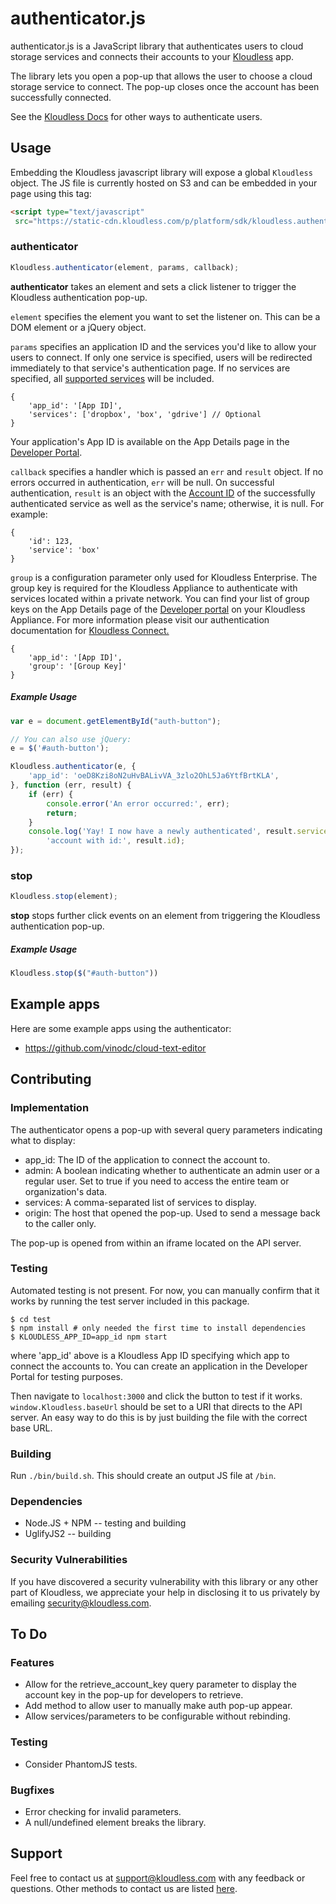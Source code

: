 # authenticator.js

authenticator.js is a JavaScript library that authenticates users
to cloud storage services and connects their accounts to your
[Kloudless](https://developers.kloudless.com) app.

The library lets you open a pop-up that allows the user to choose a cloud
storage service to connect. The pop-up closes once the account has been
successfully connected.

See the [Kloudless Docs](https://developers.kloudless.com/docs#authentication)
for other ways to authenticate users.

## Usage

Embedding the Kloudless javascript library will expose a global
`Kloudless` object. The JS file is currently hosted on S3 and can be embedded
in your page using this tag:

```html
<script type="text/javascript"
 src="https://static-cdn.kloudless.com/p/platform/sdk/kloudless.authenticator.v0.1.js"></script>
```

### authenticator

```javascript
Kloudless.authenticator(element, params, callback);
```

**authenticator** takes an element and sets a click listener to trigger the
Kloudless authentication pop-up.

`element` specifies the element you want to set the listener on. This can be
a DOM element or a jQuery object.

`params` specifies an application ID and the services you'd like to allow your
users to connect. If only one service is specified, users will be redirected
immediately to that service's authentication page. If no services are specified,
all [supported services](https://developers.kloudless.com/docs#accounts)
will be included.

    {
        'app_id': '[App ID]',
        'services': ['dropbox', 'box', 'gdrive'] // Optional
    }

Your application's App ID is available on the App Details page in the
[Developer Portal](https://developers.kloudless.com).

`callback` specifies a handler which is passed an `err` and `result` object. If
no errors occurred in authentication, `err` will be null. On successful
authentication, `result` is an object with the
[Account ID](https://developers.kloudless.com/docs#accounts)
of the successfully authenticated service as well as the service's name;
otherwise, it is null. For example:

    {
        'id': 123,
        'service': 'box'
    }

`group` is a configuration parameter only used for Kloudless
Enterprise. The group key is required for the Kloudless
Appliance to authenticate with services located within a
private network.  You can find your list of group keys on the
App Details page of the
[Developer portal](https://developers.kloudless.com/application/*/details#kloudless-connect)
 on your Kloudless Appliance. For more information please
 visit our authentication documentation for
 [Kloudless Connect.](https://developers.kloudless.com/docs#authentication)

    {
        'app_id': '[App ID]',
        'group': '[Group Key]'
    }

##### Example Usage

```javascript
var e = document.getElementById("auth-button");

// You can also use jQuery:
e = $('#auth-button');

Kloudless.authenticator(e, {
    'app_id': 'oeD8Kzi8oN2uHvBALivVA_3zlo2OhL5Ja6YtfBrtKLA',
}, function (err, result) {
    if (err) {
        console.error('An error occurred:', err);
        return;
    }
    console.log('Yay! I now have a newly authenticated', result.service,
        'account with id:', result.id);
});
```

### stop

```javascript
Kloudless.stop(element);
```
**stop** stops further click events on an element from triggering the
Kloudless authentication pop-up.

##### Example Usage

```javascript
Kloudless.stop($("#auth-button"))
```

## Example apps

Here are some example apps using the authenticator:

* https://github.com/vinodc/cloud-text-editor

## Contributing

### Implementation

The authenticator opens a pop-up with several query parameters indicating what
to display:

* app_id: The ID of the application to connect the account to.
* admin: A boolean indicating whether to authenticate an admin user or a
  regular user. Set to true if you need to access the entire team or
  organization's data.
* services: A comma-separated list of services to display.
* origin: The host that opened the pop-up. Used to send a message back to the
  caller only.

The pop-up is opened from within an iframe located on the API server.

### Testing
Automated testing is not present. For now, you can manually confirm that it
works by running the test server included in this package.

    $ cd test
    $ npm install # only needed the first time to install dependencies
    $ KLOUDLESS_APP_ID=app_id npm start

where 'app_id' above is a Kloudless App ID specifying which app to connect the
accounts to. You can create an application in the Developer Portal for testing
purposes.

Then navigate to `localhost:3000` and click the button to test if it works.
`window.Kloudless.baseUrl` should be set to a URI that directs to the API server.
An easy way to do this is by just building the file with the correct base URL.

### Building
Run `./bin/build.sh`. This should create an output JS file at `/bin`.

### Dependencies
* Node.JS + NPM -- testing and building
* UglifyJS2 -- building

### Security Vulnerabilities

If you have discovered a security vulnerability with this library or any other
part of Kloudless, we appreciate your help in disclosing it to us privately by
emailing security@kloudless.com.

## To Do
### Features
* Allow for the retrieve_account_key query parameter to display the account
  key in the pop-up for developers to retrieve.
* Add method to allow user to manually make auth pop-up appear.
* Allow services/parameters to be configurable without rebinding.

### Testing
* Consider PhantomJS tests.

### Bugfixes
* Error checking for invalid parameters.
 * A null/undefined element breaks the library.

## Support

Feel free to contact us at support@kloudless.com with any feedback or
questions. Other methods to contact us are listed
[here](https://developers.kloudless.com/docs#getting-help).
